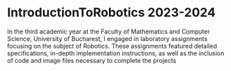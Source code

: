 # IntroductionToRobotics 2023-2024
In the third academic year at the Faculty of Mathematics and Computer Science, University of Bucharest, I engaged in laboratory assignments focusing on the subject of Robotics. These assignments featured detailed specifications, in-depth implementation instructions, as well as the inclusion of code and image files necessary to complete the projects

